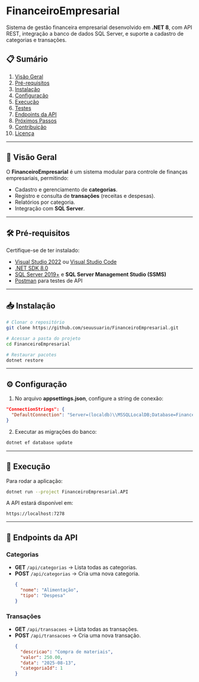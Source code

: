 # FinanceiroEmpresarial

Sistema de gestão financeira empresarial desenvolvido em **.NET 8**, com API REST, integração a banco de dados SQL Server, e suporte a cadastro de categorias e transações.

## 📋 Sumário
1. [Visão Geral](#-visão-geral)  
2. [Pré-requisitos](#-pré-requisitos)  
3. [Instalação](#-instalação)  
4. [Configuração](#-configuração)  
5. [Execução](#-execução)  
6. [Testes](#-testes)  
7. [Endpoints da API](#-endpoints-da-api)  
8. [Próximos Passos](#-próximos-passos)  
9. [Contribuição](#-contribuição)  
10. [Licença](#-licença)  

---

## 📖 Visão Geral
O **FinanceiroEmpresarial** é um sistema modular para controle de finanças empresariais, permitindo:  
- Cadastro e gerenciamento de **categorias**.  
- Registro e consulta de **transações** (receitas e despesas).  
- Relatórios por categoria.  
- Integração com **SQL Server**.  

---

## 🛠 Pré-requisitos
Certifique-se de ter instalado:
- [Visual Studio 2022](https://visualstudio.microsoft.com/) ou [Visual Studio Code](https://code.visualstudio.com/)  
- [.NET SDK 8.0](https://dotnet.microsoft.com/download/dotnet/8.0)  
- [SQL Server 2019+](https://www.microsoft.com/sql-server) e **SQL Server Management Studio (SSMS)**  
- [Postman](https://www.postman.com/) para testes de API  

---

## 📥 Instalação
```bash
# Clonar o repositório
git clone https://github.com/seuusuario/FinanceiroEmpresarial.git

# Acessar a pasta do projeto
cd FinanceiroEmpresarial

# Restaurar pacotes
dotnet restore
```

---

## ⚙ Configuração
1. No arquivo **appsettings.json**, configure a string de conexão:
```json
"ConnectionStrings": {
  "DefaultConnection": "Server=(localdb)\\MSSQLLocalDB;Database=FinanceiroEmpresarialDB;Trusted_Connection=True;MultipleActiveResultSets=true"
}
```

2. Executar as migrações do banco:
```bash
dotnet ef database update
```

---

## 🚀 Execução
Para rodar a aplicação:
```bash
dotnet run --project FinanceiroEmpresarial.API
```
A API estará disponível em:  
```
https://localhost:7278
```


---

## 📡 Endpoints da API

### Categorias
- **GET** `/api/categorias` → Lista todas as categorias.  
- **POST** `/api/categorias` → Cria uma nova categoria.  
  ```json
  {
    "nome": "Alimentação",
    "tipo": "Despesa"
  }
  ```

### Transações
- **GET** `/api/transacoes` → Lista todas as transações.  
- **POST** `/api/transacoes` → Cria uma nova transação.  
  ```json
  {
    "descricao": "Compra de materiais",
    "valor": 250.00,
    "data": "2025-08-13",
    "categoriaId": 1
  }
  ```